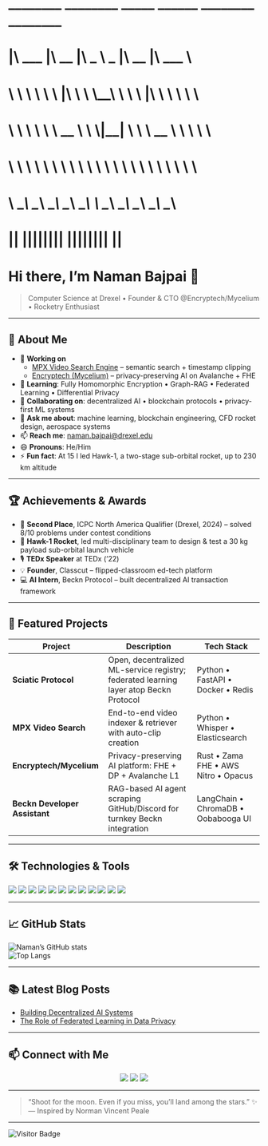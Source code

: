 #  ________   ________  _____ ______   ________  ________      
# |\   ___  \|\   __  \|\   _ \  _   \|\   __  \|\   ___  \    
# \ \  \\ \  \ \  \|\  \ \  \\\__\ \  \ \  \|\  \ \  \\ \  \   
#  \ \  \\ \  \ \   __  \ \  \\|__| \  \ \   __  \ \  \\ \  \  
#   \ \  \\ \  \ \  \ \  \ \  \    \ \  \ \  \ \  \ \  \\ \  \ 
#    \ \__\\ \__\ \__\ \__\ \__\    \ \__\ \__\ \__\ \__\\ \__\
#     \|__| \|__|\|__|\|__|\|__|     \|__|\|__|\|__|\|__| \|__|
# Hi there, I’m **Naman Bajpai** 👋  
> Computer Science at Drexel • Founder & CTO @Encryptech/Mycelium • Rocketry Enthusiast  

---

## 🚀 About Me
- 🔭 **Working on**  
  - [MPX Video Search Engine](https://github.com/bajpainaman/learnify) – semantic search + timestamp clipping  
  - [Encryptech (Mycelium)](https://encryptech.ai) – privacy-preserving AI on Avalanche + FHE  
- 🌱 **Learning**: Fully Homomorphic Encryption • Graph-RAG • Federated Learning • Differential Privacy  
- 👯 **Collaborating on**: decentralized AI • blockchain protocols • privacy-first ML systems  
- 💬 **Ask me about**: machine learning, blockchain engineering, CFD rocket design, aerospace systems  
- 📫 **Reach me**: [naman.bajpai@drexel.edu](mailto:naman.bajpai@drexel.edu)  
- 😄 **Pronouns**: He/Him  
- ⚡ **Fun fact**: At 15 I led Hawk-1, a two-stage sub-orbital rocket, up to 230 km altitude  

---

## 🏆 Achievements & Awards
- 🏅 **Second Place**, ICPC North America Qualifier (Drexel, 2024) – solved 8/10 problems under contest conditions  
- 🚀 **Hawk-1 Rocket**, led multi-disciplinary team to design & test a 30 kg payload sub-orbital launch vehicle  
- 🎙️ **TEDx Speaker**  at TEDx (’22)  
- 💡 **Founder**, Classcut – flipped-classroom ed-tech platform 
- 💻 **AI Intern**, Beckn Protocol – built decentralized AI transaction framework 


---

## 💼 Featured Projects

| Project                       | Description                                                                                      | Tech Stack                              |
|-------------------------------|--------------------------------------------------------------------------------------------------|-----------------------------------------|
| **Sciatic Protocol**          | Open, decentralized ML-service registry; federated learning layer atop Beckn Protocol            | Python • FastAPI • Docker • Redis        |
| **MPX Video Search**          | End-to-end video indexer & retriever with auto-clip creation                                      | Python • Whisper • Elasticsearch         |
| **Encryptech/Mycelium**       | Privacy-preserving AI platform: FHE + DP + Avalanche L1                                          | Rust • Zama FHE • AWS Nitro • Opacus     |
| **Beckn Developer Assistant** | RAG-based AI agent scraping GitHub/Discord for turnkey Beckn integration                           | LangChain • ChromaDB • Oobabooga UI      |

---

## 🛠️ Technologies & Tools

<div>
  <img src="https://img.shields.io/badge/-Python-3776AB?style=flat&logo=python&logoColor=white" />  
  <img src="https://img.shields.io/badge/-JavaScript-F7DF1E?style=flat&logo=javascript&logoColor=black" />  
  <img src="https://img.shields.io/badge/-Rust-000000?style=flat&logo=rust&logoColor=white" />  
  <img src="https://img.shields.io/badge/-Go-00ADD8?style=flat&logo=go&logoColor=white" />  
  <img src="https://img.shields.io/badge/-Solidity-363636?style=flat&logo=solidity&logoColor=white" />  
  <img src="https://img.shields.io/badge/-TensorFlow-FF6F00?style=flat&logo=tensorflow&logoColor=white" />  
  <img src="https://img.shields.io/badge/-React-61DAFB?style=flat&logo=react&logoColor=black" />  
  <img src="https://img.shields.io/badge/-Node.js-339933?style=flat&logo=node.js&logoColor=white" />  
  <img src="https://img.shields.io/badge/-Docker-2496ED?style=flat&logo=docker&logoColor=white" />  
  <img src="https://img.shields.io/badge/-Kubernetes-326CE5?style=flat&logo=kubernetes&logoColor=white" />  
  <img src="https://img.shields.io/badge/-AWS-232F3E?style=flat&logo=amazon-aws&logoColor=white" />  
  <img src="https://img.shields.io/badge/-FHE-5C2D91?style=flat&logo=homomorphic-encryption&logoColor=white" />  
</div>

---

## 📈 GitHub Stats

![Naman’s GitHub stats](https://github-readme-stats.vercel.app/api?username=bajpainaman&show_icons=true&theme=radical)  
![Top Langs](https://github-readme-stats.vercel.app/api/top-langs/?username=bajpainaman&layout=compact&theme=radical)

---

## 📚 Latest Blog Posts
<!-- BLOG-POST-LIST:START -->
- [Building Decentralized AI Systems](https://namansmind.blogspot.com/2024/11/building-decentralized-ai-systems.html)
- [The Role of Federated Learning in Data Privacy](https://namansmind.blogspot.com/2024/11/the-role-of-federated-learning-in-data.html)
<!-- BLOG-POST-LIST:END -->

---

## 📫 Connect with Me

<p align="center">
  <a href="https://www.linkedin.com/in/bajpainaman/"><img src="https://img.shields.io/badge/-LinkedIn-0A66C2?style=flat&logo=linkedin&logoColor=white" /></a>
  <a href="https://twitter.com/bajpai_naman"><img src="https://img.shields.io/badge/-Twitter-1DA1F2?style=flat&logo=twitter&logoColor=white" /></a>
  <a href="https://namanbajpai.com"><img src="https://img.shields.io/badge/-Website-FF5722?style=flat&logo=google-chrome&logoColor=white" /></a>
</p>

---

> “Shoot for the moon. Even if you miss, you’ll land among the stars.” ✨  
> — Inspired by Norman Vincent Peale  

---

![Visitor Badge](https://visitor-badge.glitch.me/badge?page_id=bajpainaman.bajpainaman)
